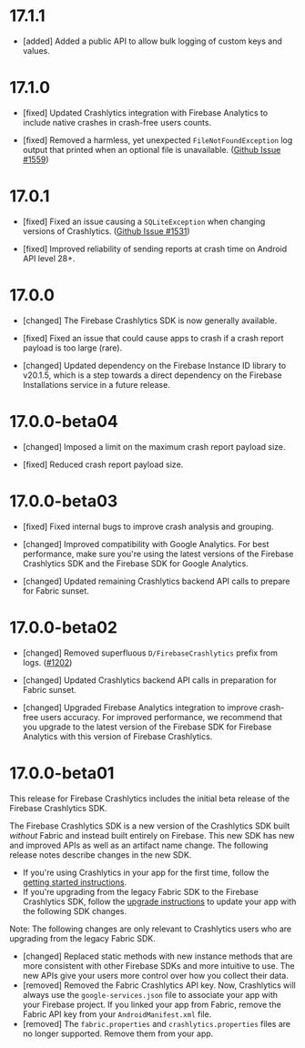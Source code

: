 # 17.1.1
- [added] Added a public API to allow bulk logging of custom keys and values.

# 17.1.0

- [fixed] Updated Crashlytics integration with Firebase Analytics to
  include native crashes in crash-free users counts.

- [fixed] Removed a harmless, yet unexpected `FileNotFoundException` log
  output that printed when an optional file is unavailable.
  ([Github Issue #1559](//github.com/firebase/firebase-android-sdk/issues/1559#issuecomment-638387614))

# 17.0.1

- [fixed] Fixed an issue causing a `SQLiteException` when changing versions
  of Crashlytics.
  ([Github Issue #1531](https://github.com/firebase/firebase-android-sdk/issues/1531))

- [fixed] Improved reliability of sending reports at crash time on Android API
  level 28+.

# 17.0.0

- [changed] The Firebase Crashlytics SDK is now generally available.

- [fixed] Fixed an issue that could cause apps to crash if a crash report
  payload is too large (rare).

- [changed] Updated dependency on the Firebase Instance ID library to v20.1.5,
  which is a step towards a direct dependency on the Firebase Installations
  service in a future release.

# 17.0.0-beta04

- [changed] Imposed a limit on the maximum crash report payload size.

- [fixed] Reduced crash report payload size.

# 17.0.0-beta03

- [fixed] Fixed internal bugs to improve crash analysis and grouping.

- [changed] Improved compatibility with Google Analytics. For best
  performance, make sure you're using the latest versions of the
  Firebase Crashlytics SDK and the Firebase SDK for Google Analytics.

- [changed] Updated remaining Crashlytics backend API calls to prepare
  for Fabric sunset.

# 17.0.0-beta02

- [changed] Removed superfluous `D/FirebaseCrashlytics` prefix from logs.
  ([#1202](https://github.com/firebase/firebase-android-sdk/issues/1202))

- [changed] Updated Crashlytics backend API calls in preparation for
  Fabric sunset.

- [changed] Upgraded Firebase Analytics integration to improve crash-free
  users accuracy. For improved performance, we recommend that you upgrade to the
  latest version of the Firebase SDK for Firebase Analytics with this
  version of Firebase Crashlytics.

# 17.0.0-beta01

This release for Firebase Crashlytics includes the initial beta release of
the Firebase Crashlytics SDK.

The Firebase Crashlytics SDK is a new version of the Crashlytics SDK
built _without_ Fabric and instead built entirely on Firebase. This new SDK has
new and improved APIs as well as an artifact name change.
The following release notes describe changes in the new SDK.

 - If you're using Crashlytics in your app for the first time, follow the
 [getting started instructions](https://firebase.google.com/docs/crashlytics/get-started-new-sdk?platform=android).
 - If you're upgrading from the legacy Fabric SDK to the
 Firebase Crashlytics SDK, follow the [upgrade instructions](https://firebase.google.com/docs/crashlytics/upgrade-sdk?platform=android)
 to update your app with the following SDK changes.

Note: The following changes are only relevant to Crashlytics users who are
upgrading from the legacy Fabric SDK.

 - [changed] Replaced static methods with new instance methods that are more
 consistent with other Firebase SDKs and more intuitive to use. The new APIs
 give your users more control over how you collect their data.
 - [removed] Removed the Fabric Crashlytics API key. Now, Crashlytics
 will always use the `google-services.json` file to associate your app with your
 Firebase project. If you linked your app from Fabric, remove the Fabric API key
 from your `AndroidManifest.xml` file.
 - [removed] The `fabric.properties` and `crashlytics.properties` files are no
 longer supported. Remove them from your app.
